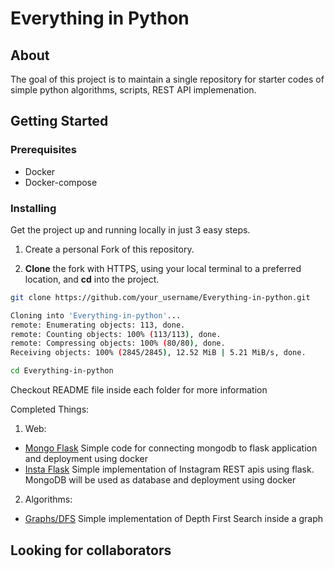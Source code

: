 # Everything in Python

## About
The goal of this project is to maintain a single repository for starter codes of simple python algorithms, scripts, REST API implemenation.

## Getting Started

### Prerequisites
* Docker
* Docker-compose

### Installing

Get the project up and running locally in just 3 easy steps.

1. Create a personal Fork of this repository.

2. **Clone** the fork with HTTPS, using your local terminal to a preferred location, and **cd** into the project.

```bash
git clone https://github.com/your_username/Everything-in-python.git

Cloning into 'Everything-in-python'...
remote: Enumerating objects: 113, done.
remote: Counting objects: 100% (113/113), done.
remote: Compressing objects: 100% (80/80), done.
Receiving objects: 100% (2845/2845), 12.52 MiB | 5.21 MiB/s, done.

cd Everything-in-python
```

Checkout README file inside each folder for more information

Completed Things:
1. Web:
* [Mongo Flask](https://github.com/Vedant-Mhatre/Everything-in-python/tree/master/Web/Mongo-Flask) Simple code for connecting mongodb to flask application and deployment using docker
* [Insta Flask](https://github.com/Vedant-Mhatre/Everything-in-python/tree/master/Web/Insta-Flask) Simple implementation of Instagram REST apis using flask. MongoDB will be used as database and deployment using docker

2. Algorithms:
* [Graphs/DFS](https://github.com/Vedant-Mhatre/Everything-in-python/tree/master/Algorithms/graphs/Depth_First_Search) Simple implementation of Depth First Search inside a graph


## Looking for collaborators
